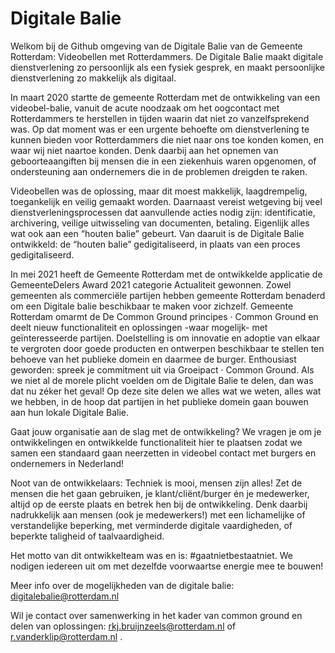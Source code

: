 # Digitale Balie
Welkom bij de Github omgeving van de Digitale Balie van de Gemeente Rotterdam: Videobellen met Rotterdammers. De Digitale Balie maakt digitale dienstverlening zo persoonlijk als een fysiek gesprek, en maakt persoonlijke dienstverlening zo makkelijk als digitaal.

In maart 2020 startte de gemeente Rotterdam met de ontwikkeling van een videobel-balie, vanuit de acute noodzaak om het oogcontact met Rotterdammers te herstellen in tijden waarin dat niet zo vanzelfsprekend was. Op dat moment was er een urgente behoefte om dienstverlening te kunnen bieden voor Rotterdammers die niet naar ons toe konden komen, en waar wij niet naartoe konden. Denk daarbij aan het opnemen van geboorteaangiften bij mensen die in een ziekenhuis waren opgenomen, of ondersteuning aan ondernemers die in de problemen dreigden te raken. 

Videobellen was de oplossing, maar dit moest makkelijk, laagdrempelig, toegankelijk en veilig gemaakt worden. Daarnaast vereist wetgeving bij veel dienstverleningsprocessen dat aanvullende acties nodig zijn: identificatie, archivering, veilige uitwisseling van documenten, betaling. Eigenlijk alles wat ook aan een “houten balie” gebeurt. Van daaruit is de Digitale Balie ontwikkeld: de “houten balie” gedigitaliseerd, in plaats van een proces gedigitaliseerd. 

In mei 2021 heeft de Gemeente Rotterdam met de ontwikkelde applicatie de GemeenteDelers Award 2021 categorie Actualiteit gewonnen. Zowel gemeenten als commerciële partijen hebben gemeente Rotterdam benaderd om een Digitale balie beschikbaar te maken voor zichzelf. Gemeente Rotterdam omarmt de De Common Ground principes · Common Ground en deelt nieuw functionaliteit en oplossingen -waar mogelijk- met geïnteresseerde partijen. Doelstelling is om innovatie en adoptie van elkaar te vergroten door goede producten en ontwerpen beschikbaar te stellen ten behoeve van het publieke domein en daarmee de burger.  Enthousiast geworden: spreek je commitment uit via Groeipact · Common Ground. 
Als we niet al de morele plicht voelden om de Digitale Balie te delen, dan was dat nu zéker het geval!
Op deze site delen we alles wat we weten, alles wat we hebben, in de hoop dat partijen in het publieke domein gaan bouwen aan hun lokale Digitale Balie. 

Gaat jouw organisatie aan de slag met de ontwikkeling? We vragen je om je ontwikkelingen en ontwikkelde functionaliteit hier te plaatsen zodat we samen een standaard gaan neerzetten in videobel contact met burgers en ondernemers in Nederland! 

Noot van de ontwikkelaars: Techniek is mooi, mensen zijn alles! Zet de mensen die het gaan gebruiken, je klant/cliënt/burger én je medewerker, altijd op de eerste plaats en betrek hen bij de ontwikkeling. Denk daarbij nadrukkelijk aan mensen (ook je medewerkers!) met een lichamelijke of verstandelijke beperking, met verminderde digitale vaardigheden, of beperkte taligheid of taalvaardigheid. 

Het motto van dit ontwikkelteam was en is: #gaatnietbestaatniet. We nodigen iedereen uit om met dezelfde voorwaartse energie mee te bouwen!

Meer info over de mogelijkheden van de digitale balie: digitalebalie@rotterdam.nl 

Wil je contact over samenwerking in het kader van common ground en delen van oplossingen: rkj.bruijnzeels@rotterdam.nl of r.vanderklip@rotterdam.nl .

